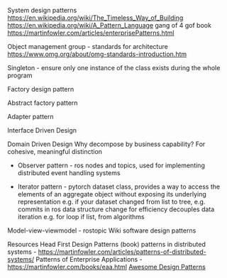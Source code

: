 
System design patterns
https://en.wikipedia.org/wiki/The_Timeless_Way_of_Building
https://en.wikipedia.org/wiki/A_Pattern_Language
gang of 4 gof book
https://martinfowler.com/articles/enterprisePatterns.html

Object management group - standards for architecture https://www.omg.org/about/omg-standards-introduction.htm

Singleton - ensure only one instance of the class exists during the whole program

Factory design pattern

Abstract factory pattern

Adapter pattern

Interface Driven Design

Domain Driven Design
Why decompose by business capability? For cohesive, meaningful distinction

* Observer pattern - ros nodes and topics, 
used for implementing distributed event handling systems

* Iterator pattern - pytorch dataset class, 
provides a way to access the elements of an aggregate object without exposing its underlying representation e.g. if your dataset changed from list to tree, e.g. commits in ros data structure change for efficiency
decouples data iteration e.g. for loop if list, from algorithms

Model-view-viewmodel - rostopic
Wiki software design patterns

Resources
Head First Design Patterns (book)
patterns in distributed systems - https://martinfowler.com/articles/patterns-of-distributed-systems/
Patterns of Enterprise Applications - https://martinfowler.com/books/eaa.html
[Awesome Design Patterns](https://github.com/DovAmir/awesome-design-patterns)

